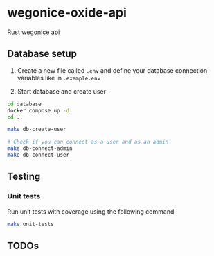 # wegonice-oxide-api

Rust wegonice api

## Database setup

1. Create a new file called `.env` and define your database connection variables like in `.example.env`

2. Start database and create user

```bash
cd database
docker compose up -d
cd ..

make db-create-user

# Check if you can connect as a user and as an admin
make db-connect-admin
make db-connect-user
```

## Testing

### Unit tests

Run unit tests with coverage using the following command.

```bash
make unit-tests
```

## TODOs

